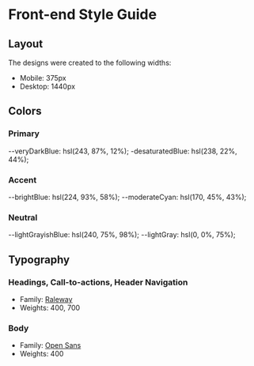 # Front-end Style Guide

## Layout

The designs were created to the following widths:

- Mobile: 375px
- Desktop: 1440px

## Colors

### Primary

--veryDarkBlue: hsl(243, 87%, 12%);
-desaturatedBlue: hsl(238, 22%, 44%);

### Accent

--brightBlue: hsl(224, 93%, 58%);
--moderateCyan: hsl(170, 45%, 43%);

### Neutral

--lightGrayishBlue: hsl(240, 75%, 98%);
--lightGray: hsl(0, 0%, 75%);

## Typography

### Headings, Call-to-actions, Header Navigation

- Family: [Raleway](https://fonts.google.com/specimen/Raleway)
- Weights: 400, 700

### Body

- Family: [Open Sans](https://fonts.google.com/specimen/Open+Sans)
- Weights: 400